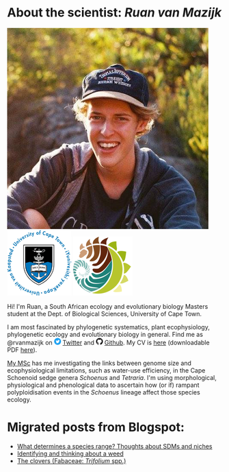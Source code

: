 # About the scientist: *Ruan van Mazijk*

![](cv/face2.jpg) ![](logos/UCT.png) ![](logos/BIO.png)

Hi! I'm Ruan, a South African ecology and evolutionary biology Masters student at the Dept. of Biological Sciences, University of Cape Town.

I am most fascinated by phylogenetic systematics, plant ecophysiology, phylogenetic ecology and evolutionary biology in general. Find me as @rvanmazijk on <img src="cv/logos/Twitter.png" width="16" height="16"> [Twitter](https://twitter.com/rvanmazijk) and <img src="cv/logos/GitHub.png" width="16" height="16"> [Github](https://github.com/rvanmazijk). My CV is [here](cv/RvanMazijk_CV.md) (downloadable PDF [here](cv/RvanMazijk_CV.pdf)).

[My MSc](https://rvanmazijk.github.io/MSc-genome-ecophys/) has me investigating the links between genome size and ecophysiological limitations, such as water-use efficiency, in the Cape Schoenoid sedge genera *Schoenus* and *Tetraria*. I'm using morphological, physiological and phenological data to ascertain how (or if) rampant polyploidisation events in the *Schoenus* lineage affect those species ecology.

# Migrated posts from Blogspot:

- [What determines a species range? Thoughts about SDMs and niches](posts/sdms-and-niches.md)
- [Identifying and thinking about a weed](posts/weed-id.md)
- [The clovers (Fabaceae: *Trifolium* spp.)](posts/clovers.md)
